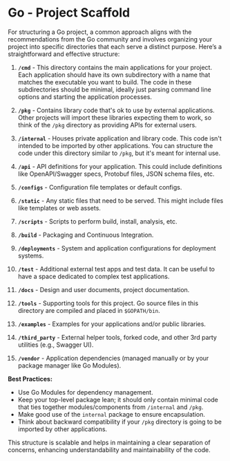 # Go - Project Scaffold

For structuring a Go project, a common approach aligns with the recommendations from the Go community and involves organizing your project into specific directories that each serve a distinct purpose. Here’s a straightforward and effective structure:

1. **`/cmd`** - This directory contains the main applications for your project. Each application should have its own subdirectory with a name that matches the executable you want to build. The code in these subdirectories should be minimal, ideally just parsing command line options and starting the application processes.

2. **`/pkg`** - Contains library code that's ok to use by external applications. Other projects will import these libraries expecting them to work, so think of the `/pkg` directory as providing APIs for external users.

3. **`/internal`** - Houses private application and library code. This code isn't intended to be imported by other applications. You can structure the code under this directory similar to `/pkg`, but it's meant for internal use.

4. **`/api`** - API definitions for your application. This could include definitions like OpenAPI/Swagger specs, Protobuf files, JSON schema files, etc.

5. **`/configs`** - Configuration file templates or default configs.

6. **`/static`** - Any static files that need to be served. This might include files like templates or web assets.

7. **`/scripts`** - Scripts to perform build, install, analysis, etc.

8. **`/build`** - Packaging and Continuous Integration.

9. **`/deployments`** - System and application configurations for deployment systems.

10. **`/test`** - Additional external test apps and test data. It can be useful to have a space dedicated to complex test applications.

11. **`/docs`** - Design and user documents, project documentation.

12. **`/tools`** - Supporting tools for this project. Go source files in this directory are compiled and placed in `$GOPATH/bin`.

13. **`/examples`** - Examples for your applications and/or public libraries.

14. **`/third_party`** - External helper tools, forked code, and other 3rd party utilities (e.g., Swagger UI).

15. **`/vendor`** - Application dependencies (managed manually or by your package manager like Go Modules).

**Best Practices:**

- Use Go Modules for dependency management.
- Keep your top-level package lean; it should only contain minimal code that ties together modules/components from `/internal` and `/pkg`.
- Make good use of the `internal` package to ensure encapsulation.
- Think about backward compatibility if your `/pkg` directory is going to be imported by other applications.

This structure is scalable and helps in maintaining a clear separation of concerns, enhancing understandability and maintainability of the code.
